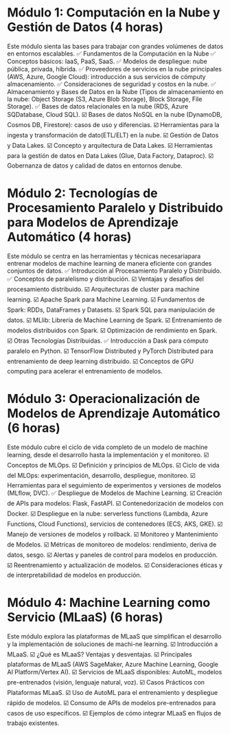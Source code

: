 # Módulo 1: Computación en la Nube y Gestión de Datos (4 horas)
Este módulo sienta las bases para trabajar con grandes volúmenes de datos en entornos escalables.
✅ Fundamentos de la Computación en la Nube
✅ Conceptos básicos: IaaS, PaaS, SaaS.
✅ Modelos de despliegue: nube pública, privada, híbrida.
✅ Proveedores de servicios en la nube principales (AWS, Azure, Google Cloud): introducción a sus servicios de cómputy almacenamiento.
✅ Consideraciones de seguridad y costos en la nube.
✅ Almacenamiento y Bases de Datos en la Nube (Tipos de almacenamiento en la nube: Object Storage (S3, Azure Blob Storage), Block Storage, File Storage).
✅ Bases de datos relacionales en la nube (RDS, Azure SQDatabase, Cloud SQL).
☑️ Bases de datos NoSQL en la nube (DynamoDB, Cosmos DB, Firestore): casos de uso y diferencias.
☑️ Herramientas para la ingesta y transformación de dato(ETL/ELT) en la nube.
☑️ Gestión de Datos y Data Lakes.
☑️ Concepto y arquitectura de Data Lakes.
☑️ Herramientas para la gestión de datos en Data Lakes (Glue, Data Factory, Dataproc).
☑️ Gobernanza de datos y calidad de datos en entornos denube.

# Módulo 2: Tecnologías de Procesamiento Paralelo y Distribuido para Modelos de Aprendizaje Automático (4 horas)
Este módulo se centra en las herramientas y técnicas necesariapara entrenar modelos de machine learning de manera eficiente con grandes conjuntos de datos.
✅ Introducción al Procesamiento Paralelo y Distribuido.
✅ Conceptos de paralelismo y distribución.
☑️ Ventajas y desafíos del procesamiento distribuido.
☑️ Arquitecturas de cluster para machine learning.
☑️ Apache Spark para Machine Learning.
☑️ Fundamentos de Spark: RDDs, DataFrames y Datasets.
☑️ Spark SQL para manipulación de datos.
☑️ MLlib: Librería de Machine Learning de Spark.
☑️ Entrenamiento de modelos distribuidos con Spark.
☑️ Optimización de rendimiento en Spark.
☑️ Otras Tecnologías Distribuidas.
✅ Introducción a Dask para cómputo paralelo en Python.
☑️ TensorFlow Distributed y PyTorch Distributed para entrenamiento de deep learning distribuido.
☑️ Conceptos de GPU computing para acelerar el entrenamiento de modelos.

# Módulo 3: Operacionalización de Modelos de Aprendizaje Automático (6 horas)
Este módulo cubre el ciclo de vida completo de un modelo de machine learning, desde el desarrollo hasta la implementación y el monitoreo.
☑️ Conceptos de MLOps.
☑️ Definición y principios de MLOps.
☑️ Ciclo de vida del MLOps: experimentación, desarrollo, despliegue, monitoreo.
☑️ Herramientas para el seguimiento de experimentos y versiones de modelos (MLflow, DVC).
✅ Despliegue de Modelos de Machine Learning.
☑️ Creación de APIs para modelos: Flask, FastAPI.
☑️ Contenedorización de modelos con Docker.
☑️ Despliegue en la nube: serverless functions (Lambda, Azure Functions, Cloud Functions), servicios de contenedores (ECS, AKS, GKE).
☑️ Manejo de versiones de modelos y rollback.
☑️ Monitoreo y Mantenimiento de Modelos.
☑️ Métricas de monitoreo de modelos: rendimiento, deriva de datos, sesgo.
☑️ Alertas y paneles de control para modelos en producción.
☑️ Reentrenamiento y actualización de modelos.
☑️ Consideraciones éticas y de interpretabilidad de modelos en producción.

# Módulo 4: Machine Learning como Servicio (MLaaS) (6 horas)
Este módulo explora las plataformas de MLaaS que simplifican el desarrollo y la implementación de soluciones de machi-ne learning.
☑️ Introducción a MLaaS.
☑️ ¿Qué es MLaaS? Ventajas y desventajas.
☑️ Principales plataformas de MLaaS (AWS SageMaker, Azure Machine Learning, Google AI Platform/Vertex AI).
☑️ Servicios de MLaaS disponibles: AutoML, modelos pre-entrenados (visión, lenguaje natural, voz).
☑️ Casos Prácticos con Plataformas MLaaS.
☑️ Uso de AutoML para el entrenamiento y despliegue rápido de modelos.
☑️ Consumo de APIs de modelos pre-entrenados para casos de uso específicos.
☑️ Ejemplos de cómo integrar MLaaS en flujos de trabajo existentes.